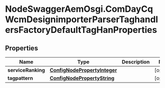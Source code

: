# NodeSwaggerAemOsgi.ComDayCqWcmDesignimporterParserTaghandlersFactoryDefaultTagHanProperties

## Properties

Name | Type | Description | Notes
------------ | ------------- | ------------- | -------------
**serviceRanking** | [**ConfigNodePropertyInteger**](ConfigNodePropertyInteger.md) |  | [optional] 
**tagpattern** | [**ConfigNodePropertyString**](ConfigNodePropertyString.md) |  | [optional] 


